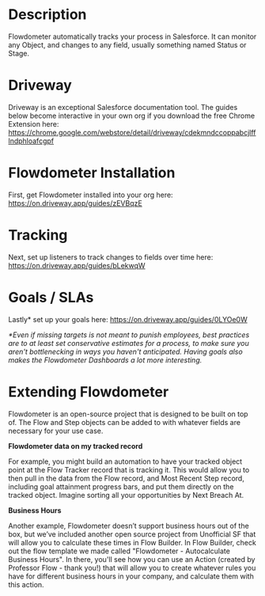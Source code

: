 # Description
Flowdometer automatically tracks your process in Salesforce. It can monitor any Object, and changes to any field, usually something named Status or Stage.

# Driveway
Driveway is an exceptional Salesforce documentation tool. The guides below become interactive in your own org if you download the free Chrome Extension here: https://chrome.google.com/webstore/detail/driveway/cdekmndccoppabcjlfflndphloafcgpf


# Flowdometer Installation
First, get Flowdometer installed into your org here: https://on.driveway.app/guides/zEVBqzE


# Tracking
Next, set up listeners to track changes to fields over time here: https://on.driveway.app/guides/bLekwqW


# Goals / SLAs
Lastly* set up your goals here: https://on.driveway.app/guides/0LYOe0W

_*Even if missing targets is not meant to punish employees, best practices are to at least set conservative estimates for a process, to make sure you aren't bottlenecking in ways you haven't anticipated. Having goals also makes the Flowdometer Dashboards a lot more interesting._


# Extending Flowdometer
Flowdometer is an open-source project that is designed to be built on top of. The Flow and Step objects can be added to with whatever fields are necessary for your use case.


**Flowdometer data on my tracked record**

  For example, you might build an automation to have your tracked object point at the Flow Tracker record that is tracking it. This would allow you to then pull in the data from the Flow record, and Most Recent Step record, including goal attainment progress bars, and put them directly on the tracked object. Imagine sorting all your opportunities by Next Breach At.
  

**Business Hours**

  Another example, Flowdometer doesn’t support business hours out of the box, but we’ve included another open source project from Unofficial SF that will allow you to calculate these times in Flow Builder. In Flow Builder, check out the flow template we made called "Flowdometer - Autocalculate Business Hours". In there, you'll see how you can use an Action (created by Professor Flow - thank you!) that will allow you to create whatever rules you have for different business hours in your company, and calculate them with this action.

